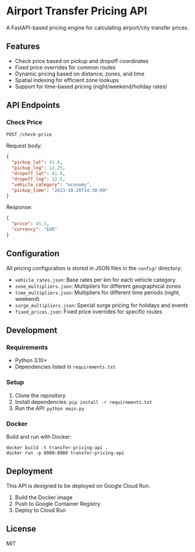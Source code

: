 # Airport Transfer Pricing API

A FastAPI-based pricing engine for calculating airport/city transfer prices.

## Features

- Check price based on pickup and dropoff coordinates
- Fixed price overrides for common routes
- Dynamic pricing based on distance, zones, and time
- Spatial indexing for efficient zone lookups
- Support for time-based pricing (night/weekend/holiday rates)

## API Endpoints

### Check Price

```
POST /check-price
```

Request body:
```json
{
  "pickup_lat": 41.8,
  "pickup_lng": 12.25,
  "dropoff_lat": 41.9,
  "dropoff_lng": 12.5,
  "vehicle_category": "economy",
  "pickup_time": "2023-10-20T14:30:00"
}
```

Response:
```json
{
  "price": 45.5,
  "currency": "EUR"
}
```

## Configuration

All pricing configuration is stored in JSON files in the `config/` directory:

- `vehicle_rates.json`: Base rates per km for each vehicle category
- `zone_multipliers.json`: Multipliers for different geographical zones
- `time_multipliers.json`: Multipliers for different time periods (night, weekend)
- `surge_multipliers.json`: Special surge pricing for holidays and events
- `fixed_prices.json`: Fixed price overrides for specific routes

## Development

### Requirements

- Python 3.10+
- Dependencies listed in `requirements.txt`

### Setup

1. Clone the repository
2. Install dependencies: `pip install -r requirements.txt`
3. Run the API: `python main.py`

### Docker

Build and run with Docker:

```
docker build -t transfer-pricing-api .
docker run -p 8080:8080 transfer-pricing-api
```

## Deployment

This API is designed to be deployed on Google Cloud Run.

1. Build the Docker image
2. Push to Google Container Registry
3. Deploy to Cloud Run

## License

MIT